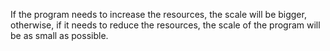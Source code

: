 If the program needs to increase the resources, the scale will be bigger, otherwise, if it needs to reduce the resources, the scale of the program will be as small as possible.
